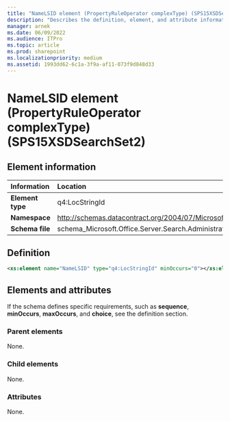 ```yaml
---
title: "NameLSID element (PropertyRuleOperator complexType) (SPS15XSDSearchSet2)"
description: "Describes the definition, element, and attribute information for the NameLSID element (PropertyRuleOperator complexType) (SPS15XSDSearchSet2)."
manager: arnek
ms.date: 06/09/2022
ms.audience: ITPro
ms.topic: article
ms.prod: sharepoint
ms.localizationpriority: medium
ms.assetid: 1993dd62-6c1a-3f9a-af11-073f9d848d33
---
```


# NameLSID element (PropertyRuleOperator complexType) (SPS15XSDSearchSet2)

 
  
## Element information

|Information|Location|
|:-----|:-----|
|**Element type** <br/> |q4:LocStringId  <br/> |
|**Namespace** <br/> |http://schemas.datacontract.org/2004/07/Microsoft.Office.Server.Search.Administration  <br/> |
|**Schema file** <br/> |schema_Microsoft.Office.Server.Search.Administration.xsd  <br/> |
   
## Definition

```XML
<xs:element name="NameLSID" type="q4:LocStringId" minOccurs="0"></xs:element>

```

## Elements and attributes

If the schema defines specific requirements, such as **sequence**, **minOccurs**, **maxOccurs**, and **choice**, see the definition section. 
  
### Parent elements

None.
  
### Child elements

None.
  
### Attributes

None.
  

